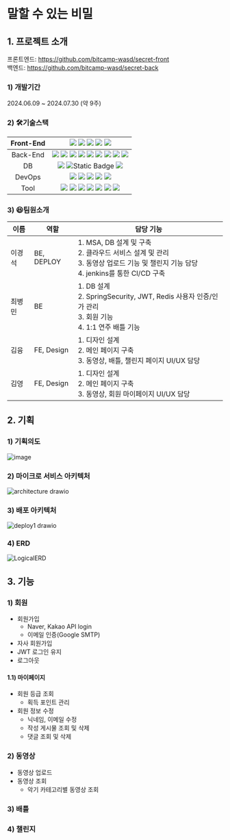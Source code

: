 # 말할 수 있는 비밀

## 1. 프로젝트 소개

프론트엔드: https://github.com/bitcamp-wasd/secret-front  
백엔드: https://github.com/bitcamp-wasd/secret-back

### 1) 개발기간
2024.06.09 ~ 2024.07.30 (약 9주)

### 2) 🛠️기술스택
| Front-End |                                                                                                                                                                    <img src="https://img.shields.io/badge/React-61DAFB?style=flat&logo=React&logoColor=white" /> <img src="https://img.shields.io/badge/HTML5-E34F26?style=flat&logo=HTML5&logoColor=white" /> <img src="https://img.shields.io/badge/CSS3-1572B6?style=flat&logo=CSS3&logoColor=white" /> <img src="https://img.shields.io/badge/JavaScript-F7DF1E?style=flat&logo=JavaScript&logoColor=white" /> <img src="https://img.shields.io/badge/Axios-5A29E4?style=flat&logo=Axios&logoColor=white" />                                                                                                                                                                    |
|:---------:|:---------------------------------------------------------------------------------------------------------------------------------------------------------------------------------------------------------------------------------------------------------------------------------------------------------------------------------------------------------------------------------------------------------------------------------------------------------------------------------------------------------------------------------------------------------------------------------------------------------------------------------------------------------------------------------------------------------------------------------------------------------------------------------------------------------------------------------------------------------------------------------------------------------------------------------:|
| Back-End  | <img src="https://img.shields.io/badge/Java-007396?style=flat&logo=Conda-Forge&logoColor=white" /> <img src="https://img.shields.io/badge/SpringBoot-6DB33F?style=flat&logo=SpringBoot&logoColor=white" /> <img src="https://img.shields.io/badge/SpringSecurity-6DB33F?style=flat&logo=springsecurity&logoColor=white" /> <img src="https://img.shields.io/badge/SpringCloud-6DB33F?style=flat&logo=SpringCloud&logoColor=white" /> <img src="https://img.shields.io/badge/JPA-6DB33F?style=flat&logo=JPA&logoColor=white" /> <img src="https://img.shields.io/badge/JWT-EF2D5E?style=flat&logo=JWT&logoColor=white" /> <img src="https://img.shields.io/badge/Gradle-02303A?style=flat&logo=Gradle&logoColor=white" /> <img src="https://img.shields.io/badge/Lombok-D24939?style=flat&logo=Lombok&logoColor=white" /> <img src="https://img.shields.io/badge/NestJS-%23E0234E?style=flat&logo=nestjs&logoColor=white"> |
|    DB     |                                                                                                                                                                                 <img src="https://img.shields.io/badge/MySQL-4479A1?style=flat&logo=MySQL&logoColor=white" /> <img alt="Static Badge" src="https://img.shields.io/badge/mongoDB-%2347A248?style=flat&logo=mongodb&logoColor=white"> <img src="https://img.shields.io/badge/Redis-FF4438?style=flat&logo=Redis&logoColor=white" />                                                                                                                                                                                                                                                                                                                                                   |
|  DevOps   |                                                                                                                                                               <img src="https://img.shields.io/badge/linux-FCC624?style=flat&logo=linux&logoColor=black"> <img src="https://img.shields.io/badge/NaverCloud-03C75A?style=flat&logo=NaverCloud&logoColor=white" /> <img src="https://img.shields.io/badge/Jenkins-D24939?style=flat&logo=Jenkins&logoColor=white" /> <img src="https://img.shields.io/badge/NGINX-009639?style=flat&logo=NGINX&logoColor=white" /> <img src="https://img.shields.io/badge/Docker-2496ED?style=flat&logo=Docker&logoColor=white" />                                                                                                                                                  |
|   Tool    |                                                                                                              <img src="https://img.shields.io/badge/Figma-F24E1E?style=flat&logo=Figma&logoColor=white" /> <img src="https://img.shields.io/badge/Jira-0052CC?style=flat&logo=Jira&logoColor=white" /> <img src="https://img.shields.io/badge/Slack-4A154B?style=flat&logo=Slack&logoColor=white" /> <img src="https://img.shields.io/badge/GitHub-181717?style=flat&logo=GitHub&logoColor=white" /> <img src="https://img.shields.io/badge/VSCode-2496ED?style=flat&logo=VSCode&logoColor=white" /> <img src="https://img.shields.io/badge/IntelliJ IDEA-000000?style=flat&logo=IntelliJ IDEA&logoColor=white" />   <img src="https://img.shields.io/badge/Postman-FF6C37?style=flat&logo=postman&logoColor=white">                                                                                                              |

### 3) 😆팀원소개
| 이름  | 역할             | 담당 기능                                                                                                                                                |
|-----|----------------|------------------------------------------------------------------------------------------------------------------------------------------------------|
| 이경석 | BE, DEPLOY | 1. MSA, DB 설계 및 구축 <br/> 2. 클라우드 서비스 설계 및 관리 <br/>3. 동영상 업로드 기능 및 챌린지 기능 담당 <br/> 4. jenkins를 통한 CI/CD 구축                                                                                                     |
| 최병민 | BE         | 1. DB 설계 <br />2. SpringSecurity, JWT, Redis 사용자 인증/인가 관리<br />3. 회원 기능<br />4. 1:1 연주 배틀 기능                                    |
| 김융 | FE, Design         | 1. 디자인 설계 <br/> 2. 메인 페이지 구축 <br/>3. 동영상, 배틀, 챌린지 페이지 UI/UX 담당                                                                |
| 김영 | FE, Design         | 1. 디자인 설계 <br/>2. 메인 페이지 구축 <br/>3. 동영상, 회원 마이페이지 UI/UX 담당 |

## 2. 기획

### 1) 기획의도
![image](https://github.com/user-attachments/assets/11b09abd-1d48-443e-9adf-15b16aea5fbf)
<br/>

### 2) 마이크로 서비스 아키텍처
![architecture drawio](https://github.com/user-attachments/assets/16dbf991-e836-4f8d-bb8b-7a76f8135667)
<br/>

### 3) 배포 아키텍처
![deploy1 drawio](https://github.com/user-attachments/assets/321d14aa-ff3e-49d1-9ce2-444c337c0997)
<br/>

### 4) ERD
![LogicalERD](https://github.com/user-attachments/assets/2950fda8-cdca-4303-9f32-d13c12ba91ee)


## 3. 기능

### 1) 회원
  - 회원가입
    - Naver, Kakao API login
    - 이메일 인증(Google SMTP)
  - 자사 회원가입
  - JWT 로그인 유지
  - 로그아웃
#### 1.1) 마이페이지
  - 회원 등급 조회
    - 획득 포인트 관리   
  - 회원 정보 수정
    - 닉네임, 이메일 수정
    - 작성 게시물 조회 및 삭제
    - 댓글 조회 및 삭제
### 2) 동영상
  - 동영상 업로드
  - 동영상 조회
    - 악기 카테고리별 동영상 조회
   
### 3) 배틀
### 4) 챌린지

